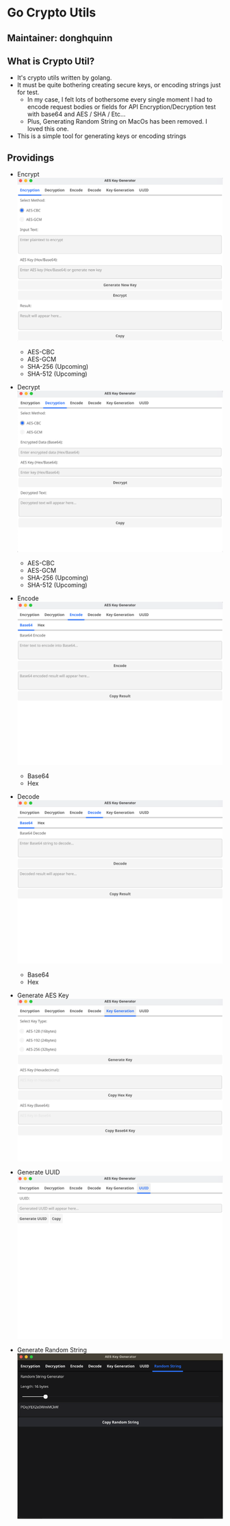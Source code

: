 # Go Crypto Utils

## Maintainer: donghquinn

## What is Crypto Util?
* It's crypto utils written by golang.
* It must be quite bothering creating secure keys, or encoding strings just for test.
    * In my case, I felt lots of bothersome every single moment I had to encode request bodies or fields for API Encryption/Decryption test with base64 and AES / SHA / Etc...
    * Plus, Generating Random String on MacOs has been removed. I loved this one.
* This is a simple tool for generating keys or encoding strings

## Providings
* Encrypt
![Encryption](screenshots/encrypt.png)
    * AES-CBC
    * AES-GCM
    * SHA-256 (Upcoming)
    * SHA-512 (Upcoming)

* Decrypt
![Decryption](screenshots/decrypt.png)
    * AES-CBC
    * AES-GCM
    * SHA-256 (Upcoming)
    * SHA-512 (Upcoming)
    
* Encode
![Encode](screenshots/encode.png)
    * Base64
    * Hex

* Decode
![Decode](screenshots/decode.png)
    * Base64
    * Hex

* Generate AES Key
![Key Generation](screenshots/keygen.png)

* Generate UUID
![UUID Generation](screenshots/uuid.png)

* Generate Random String
![Random String](screenshots/randomstring.png)
